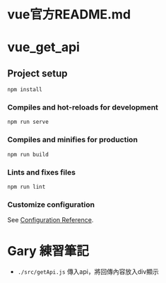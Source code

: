 # vue官方README.md
# vue_get_api

## Project setup
```
npm install
```

### Compiles and hot-reloads for development
```
npm run serve
```

### Compiles and minifies for production
```
npm run build
```

### Lints and fixes files
```
npm run lint
```

### Customize configuration
See [Configuration Reference](https://cli.vuejs.org/config/).


# Gary 練習筆記 
* `./src/getApi.js` 傳入api，將回傳內容放入div顯示